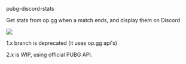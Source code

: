 pubg-discord-stats

Get stats from op.gg when a match ends, and display them on Discord

![](https://i.imgur.com/pLHVx6D.png)

1.x branch is deprecated (it uses op.gg api's)

2.x is WIP, using official PUBG API.
